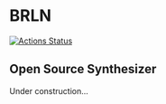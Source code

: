 # BRLN
[![Actions Status](https://xxx.execute-api.us-west-2.amazonaws.com/production/badge/etk70182/brln)](https://xxx.execute-api.us-west-2.amazonaws.com/production/results/etk70182/brln)
## Open Source Synthesizer

Under construction...
